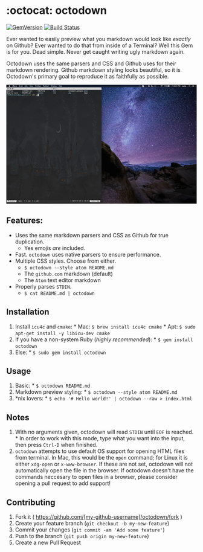 :octocat: octodown
==================
[![GemVersion](https://badge.fury.io/rb/octodown.svg)](http://badge.fury.io/rb/octodown)
[![Build Status](https://travis-ci.org/ianks/octodown.svg)](https://travis-ci.org/ianks/octodown)

Ever wanted to easily preview what you markdown would look like *exactly* on
Github? Ever wanted to do that from inside of a Terminal? Well this Gem is for
you. Dead simple. Never get caught writing ugly markdown again.

Octodown uses the same parsers and CSS and Github uses for their markdown
rendering. Github markdown styling looks beautiful, so it is Octodown's
primary goal to reproduce it as faithfully as possible.

![Octodown GIF](assets/octodown.gif?raw=true)

## Features:

  * Uses the same markdown parsers and CSS as Github for true duplication.
    - Yes emojis *are* included.
  * Fast. `octodown` uses native parsers to ensure performance.
  * Multiple CSS styles. Choose from either.
    - `$ octodown --style atom README.md`
    - The `github.com` markdown (default)
    - The `Atom` text editor markdown
  * Properly parses `STDIN`.
    - `$ cat README.md | octodown`

## Installation

  1. Install `icu4c` and `cmake`:
    * Mac: `$ brew install icu4c cmake`
    * Apt: `$ sudo apt-get install -y libicu-dev cmake`
  2. If you have a non-system Ruby (*highly recommended*):
    * `$ gem install octodown`
  3. Else:
    * `$ sudo gem install octodown`

## Usage

  1. Basic:
    * `$ octodown README.md`
  2. Markdown preview styling:
    * `$ octodown --style atom README.md`
  3. *nix lovers:
    * `$ echo '# Hello world!' | octodown --raw > index.html`

## Notes

  1. With no arguments given, octodown will read `STDIN` until `EOF` is reached.
    * In order to work with this mode, type what you want into the input, then press
  `Ctrl-D` when finished.
  2. `octodown` attempts to use default OS support for opening HTML files from
  terminal. In Mac, this would be the `open` command; for Linux it is either
  `xdg-open` or `x-www-browser`. If these are not set, octodown will not
  automatically open the file in the browser. If octodown doesn't have the
  commands neccesary to open files in a browser, please consider opening a pull
  request to add support!

## Contributing

1. Fork it ( https://github.com/[my-github-username]/octodown/fork )
2. Create your feature branch (`git checkout -b my-new-feature`)
3. Commit your changes (`git commit -am 'Add some feature'`)
4. Push to the branch (`git push origin my-new-feature`)
5. Create a new Pull Request
